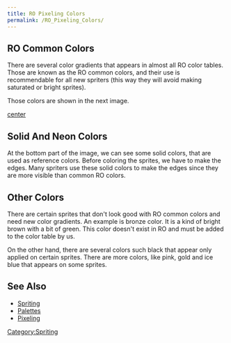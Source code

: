 ```yaml
---
title: RO Pixeling Colors
permalink: /RO_Pixeling_Colors/
---
```


RO Common Colors
----------------

There are several color gradients that appears in almost all RO color tables. Those are known as the RO common colors, and their use is recommendable for all new spriters (this way they will avoid making saturated or bright sprites).

Those colors are shown in the next image.

[center](/Image:GravityCommonColors.png "wikilink")

Solid And Neon Colors
---------------------

At the bottom part of the image, we can see some solid colors, that are used as reference colors. Before coloring the sprites, we have to make the edges. Many spriters use these solid colors to make the edges since they are more visible than common RO colors.

Other Colors
------------

There are certain sprites that don't look good with RO common colors and need new color gradients. An example is bronze color. It is a kind of bright brown with a bit of green. This color doesn't exist in RO and must be added to the color table by us.

On the other hand, there are several colors such black that appear only applied on certain sprites. There are more colors, like pink, gold and ice blue that appears on some sprites.

See Also
--------

-   [Spriting](/Spriting "wikilink")
-   [Palettes](/Palettes "wikilink")
-   [Pixeling](/Pixeling "wikilink")

[Category:Spriting](/Category:Spriting "wikilink")